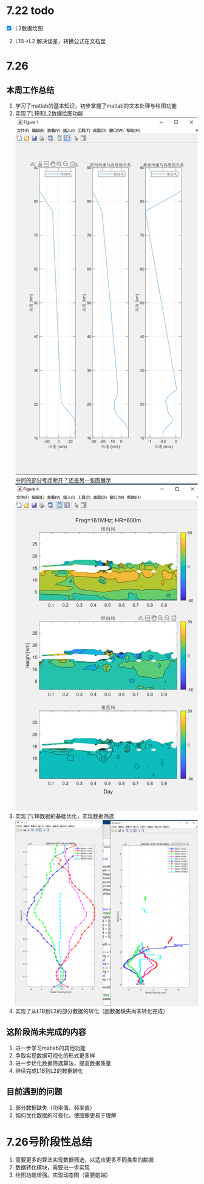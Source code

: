 # 7.22 todo

- [X] L2数据绘图

2. L1B->L2 解决误差，转换公式在文档里


# 7.26

## 本周工作总结

1. 学习了matlab的基本知识，初步掌握了matlab的文本处理与绘图功能
2. 实现了L1B和L2数据绘图功能
![1721989517701](image/README/1721989517701.png)
中间的部分考虑断开？还是另一张图展示
![1721989571100](image/README/1721989571100.png)
3. 实现了L1B数据的基础优化，实现数据筛选
![1721989667566](image/README/1721989667566.png)
4. 实现了从L1B到L2的部分数据的转化（因数据缺失尚未转化完成）
## 这阶段尚未完成的内容
1. 进一步学习matlab的其他功能
2. 争取实现数据可视化的形式更多样
3. 进一步优化数据筛选算法，提高数据质量
4. 继续完成L1B到L2的数据转化
## 目前遇到的问题
1. 部分数据缺失（功率值、频率值）
2. 如何优化数据的可视化，使图像更易于理解

# 7.26号阶段性总结
1. 需要更多的算法实现数据筛选，以适应更多不同类型的数据
2. 数据转化模块，需要进一步实现
3. 绘图功能增强。实现动态图（需要前端）